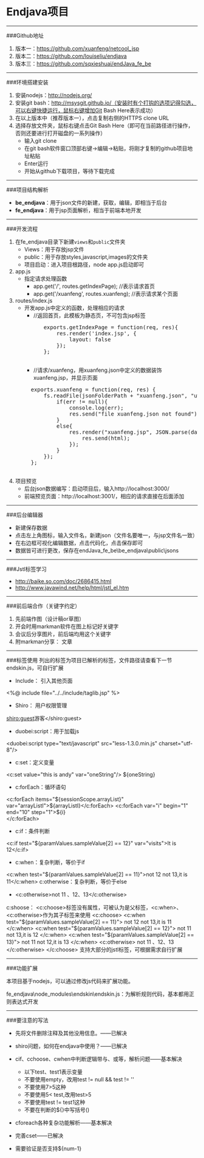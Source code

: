Endjava项目
=============
----------------------------------

###Github地址

1.	版本一：https://github.com/xuanfeng/netcool_jsp
2.	版本二：https://github.com/louiseliu/endjava
3.	版本三：https://github.com/sqxieshuai/endJava_fe_be

-----------------------------------------

###环境搭建安装

1.	安装nodejs：http://nodejs.org/
2.	安装git bash：http://msysgit.github.io/（安装时有个打钩的选项记得勾选，可以右键快捷运行，鼠标右键增加Git Bash Here表示成功）
3.	在以上版本中（推荐版本一），点击复制右侧的HTTPS clone URL
4.	选择存放文件夹，鼠标右键点击Git Bash Here（即可在当前路径进行操作，否则还要进行打开磁盘的一系列操作）
    -	输入git clone 
    -	在git bash软件窗口顶部右键->编辑->粘贴，将刚才复制的github项目地址粘贴
    -	Enter运行
    -	开始从github下载项目，等待下载完成

----------------------------------------------

###项目结构解析
- **be_endjava**：用于json文件的新建，获取，编辑，即相当于后台
- **fe_endjava**：用于jsp页面解析，相当于前端本地开发

-------------------------------------------------

###开发流程
1.	在fe_endjava目录下新建`views`和`public`文件夹
    - Views：用于存放jsp文件
    - public：用于存放styles,javascript,images的文件夹
    - 项目启动：进入项目根路径，node app.js启动即可
2.	app.js
    -   指定请求处理函数
        - app.get('/', routes.getIndexPage);       //表示请求首页
        - app.get('/xuanfeng', routes.xuanfeng);   //表示请求某个页面
3.	routes/index.js
    - 开发app.js中定义的函数，处理相应的请求
        - //返回首页，此模板为静态页，不可包含jsp标签
        <pre>
            exports.getIndexPage = function(req, res){
                res.render('index.jsp', {
                    layout: false
                });
            };
        </pre>
        - //请求/xuanfeng，用xuanfeng.json中定义的数据装饰xuanfeng.jsp，并显示页面
        <pre>
        exports.xuanfeng = function(req, res) {
            fs.readFile(jsonFolderPath + "xuanfeng.json", "utf-8", function(err, data){
                if(err != null){
                    console.log(err);
                    res.send("file xuanfeng.json not found");
                }
                else{
                    res.render("xuanfeng.jsp", JSON.parse(data), function(err, html){
                        res.send(html);
                    });
                }
            });
        };
        </pre>
4.	项目预览
    - 后台json数据编写：启动项目后，输入http://localhost:3000/
    - 前端预览页面：http://localhost:3001/，相应的请求直接在后面添加

--------------------------------------

###后台编辑器
- 新建保存数据
- 点击左上角图标，输入文件名，新建json（文件名要唯一，与jsp文件名一致）
- 在右边框可视化编辑数据，点击代码化，点击保存即可
- 数据皆可进行更改，保存在endJava_fe_be\be_endjava\public\jsons

------------------------------------------

###Jstl标签学习
- http://baike.so.com/doc/2686415.html
- http://www.javawind.net/help/html/jstl_el.htm

--------------------------------------------

###前后端合作（关键字约定）
1.	先前端作图（设计稿or草图）
2.	开会时用markman软件在图上标记好关键字
3.	会议后分享图片，前后端均用这个关键字
4.	附markman分享： 文章

------------------------------------------

###标签使用
列出的标签为项目已解析的标签，文件路径请查看下一节endskin.js，可自行扩展
- Include： 引入其他页面

<%@ include file="../../include/taglib.jsp" %>

- Shiro： 用户权限管理

<shiro:guest>游客</shiro:guest>

- duobei:script：用于加载js

<duobei:script type="text/javascript" src="less-1.3.0.min.js" charset="utf-8"/>

- c:set：定义变量

<c:set value="this is andy" var="oneString"/>     ${oneString}

- c:forEach：循环语句

<c:forEach items="${sessionScope.arrayList}" var="arrayListI">${arrayListI}</c:forEach>
<c:forEach var="i" begin="1" end="10" step="1">${i}<br /></c:forEach>

- c:if：条件判断

<c:if test="${paramValues.sampleValue[2] == 12}" var="visits">It is 12</c:if>

- c:when：复杂判断，等价于if

<c:when test="${paramValues.sampleValue[2] == 11}">not 12 not 13,it is 11</c:when>
c:otherwise：复杂判断，等价于else

- <c:otherwise>not 11 、12、13</c:otherwise>

c:shoose： <c:choose>标签没有属性，可被认为是父标签，<c:when>、<c:otherwise>作为其子标签来使用
    <c:choose>
         <c:when test="${paramValues.sampleValue[2] == 11}">
                   not 12 not 13,it is 11
         </c:when>
         <c:when test="${paramValues.sampleValue[2] == 12}">
                   not 11 not 13,it is 12
         </c:when>
         <c:when test="${paramValues.sampleValue[2] == 13}">
                   not 11 not 12,it is 13
         </c:when>
         <c:otherwise>
                   not 11 、12、13
         </c:otherwise>
</c:choose>
支持大部分的jstl标签，可根据需求自行扩展

-------------------------------------------------

###功能扩展

本项目基于nodejs，可以通过修改js代码来扩展功能。

fe_endjava\node_modules\endskin\endskin.js：为解析规则代码，基本都用正则表达式开发

----------------------------------------

###要注意的写法

- 先将文件删除注释及其他没用信息。——已解决
- shiro问题，如何在endjava中使用？——已解决
- cif、cchoose、cwhen中判断逻辑带与、或等，解析问题——基本解决
    - 以下test、test1表示变量
    - 不要使用empty，改用test != null && test != ''
    - 不要使用7>5这种
    - 不要使用5< test,改用test>5
    - 不要使用test != test1这种 
    - 不要在判断的${}中写括号() 

- cforeach各种复杂功能解析——基本解决
- 完善cset——已解决
- 需要验证是否支持${num-1}


